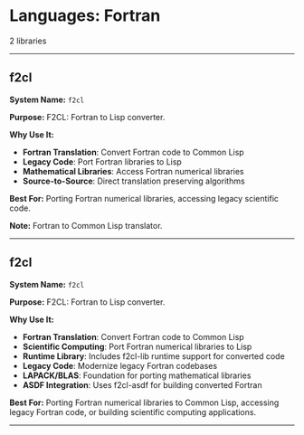 # Languages: Fortran

2 libraries

---

## f2cl

**System Name:** `f2cl`

**Purpose:** F2CL: Fortran to Lisp converter.

**Why Use It:**
- **Fortran Translation**: Convert Fortran code to Common Lisp
- **Legacy Code**: Port Fortran libraries to Lisp
- **Mathematical Libraries**: Access Fortran numerical libraries
- **Source-to-Source**: Direct translation preserving algorithms

**Best For:** Porting Fortran numerical libraries, accessing legacy scientific code.

**Note:** Fortran to Common Lisp translator.

---


## f2cl

**System Name:** `f2cl`

**Purpose:** F2CL: Fortran to Lisp converter.

**Why Use It:**
- **Fortran Translation**: Convert Fortran code to Common Lisp
- **Scientific Computing**: Port Fortran numerical libraries to Lisp
- **Runtime Library**: Includes f2cl-lib runtime support for converted code
- **Legacy Code**: Modernize legacy Fortran codebases
- **LAPACK/BLAS**: Foundation for porting mathematical libraries
- **ASDF Integration**: Uses f2cl-asdf for building converted Fortran

**Best For:** Porting Fortran numerical libraries to Common Lisp, accessing legacy Fortran code, or building scientific computing applications.

---


